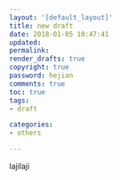```yaml
---
layout: '[default_layout]'   
title: new draft      
date: 2018-01-05 10:47:41  
updated: 
permalink: 
render_drafts: true
copyright: true
password: hejian
comments: true
toc: true                  
tags:                        
- draft

categories:                  
- others

---
```

lajilaji
<!--more-->
